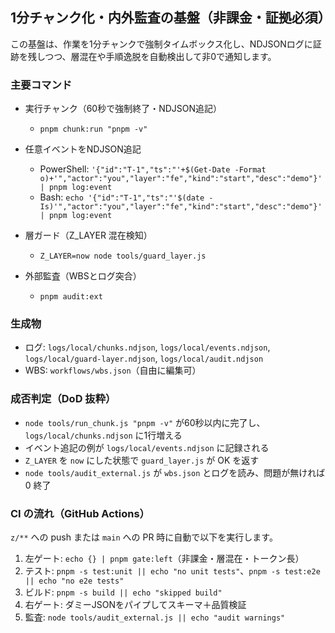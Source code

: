 ## 1分チャンク化・内外監査の基盤（非課金・証拠必須）

この基盤は、作業を1分チャンクで強制タイムボックス化し、NDJSONログに証跡を残しつつ、層混在や手順逸脱を自動検出して非0で通知します。

### 主要コマンド

- 実行チャンク（60秒で強制終了・NDJSON追記）
  - `pnpm chunk:run "pnpm -v"`

- 任意イベントをNDJSON追記
  - PowerShell: `'{"id":"T-1","ts":"'+$(Get-Date -Format o)+'","actor":"you","layer":"fe","kind":"start","desc":"demo"}' | pnpm log:event`
  - Bash: `echo '{"id":"T-1","ts":"'$(date -Is)'","actor":"you","layer":"fe","kind":"start","desc":"demo"}' | pnpm log:event`

- 層ガード（Z_LAYER 混在検知）
  - `Z_LAYER=now node tools/guard_layer.js`

- 外部監査（WBSとログ突合）
  - `pnpm audit:ext`

### 生成物

- ログ: `logs/local/chunks.ndjson`, `logs/local/events.ndjson`, `logs/local/guard-layer.ndjson`, `logs/local/audit.ndjson`
- WBS: `workflows/wbs.json`（自由に編集可）

### 成否判定（DoD 抜粋）

- `node tools/run_chunk.js "pnpm -v"` が60秒以内に完了し、`logs/local/chunks.ndjson` に1行増える
- イベント追記の例が `logs/local/events.ndjson` に記録される
- `Z_LAYER` を `now` にした状態で `guard_layer.js` が OK を返す
- `node tools/audit_external.js` が `wbs.json` とログを読み、問題が無ければ 0 終了

### CI の流れ（GitHub Actions）

`z/**` への push または `main` への PR 時に自動で以下を実行します。

1) 左ゲート: `echo {} | pnpm gate:left`（非課金・層混在・トークン長）
2) テスト: `pnpm -s test:unit || echo "no unit tests"`、`pnpm -s test:e2e || echo "no e2e tests"`
3) ビルド: `pnpm -s build || echo "skipped build"`
4) 右ゲート: ダミーJSONをパイプしてスキーマ＋品質検証
5) 監査: `node tools/audit_external.js || echo "audit warnings"`
<!-- trigger CI -->

